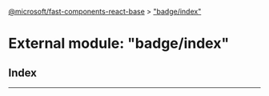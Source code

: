 [@microsoft/fast-components-react-base](../README.md) > ["badge/index"](../modules/_badge_index_.md)

# External module: "badge/index"

## Index

---

